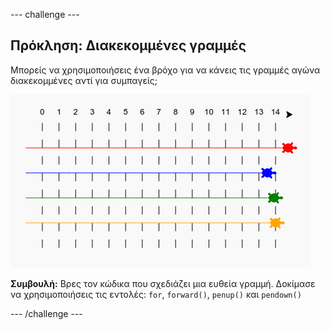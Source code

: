 \--- challenge \---

## Πρόκληση: Διακεκομμένες γραμμές

Μπορείς να χρησιμοποιήσεις ένα βρόχο για να κάνεις τις γραμμές αγώνα διακεκομμένες αντί για συμπαγείς;

![screenshot](images/race-finished.png)

**Συμβουλή:** Βρες τον κώδικα που σχεδιάζει μια ευθεία γραμμή. Δοκίμασε να χρησιμοποιήσεις τις εντολές: `for`, `forward()`, `penup()` και `pendown()`

\--- /challenge \---